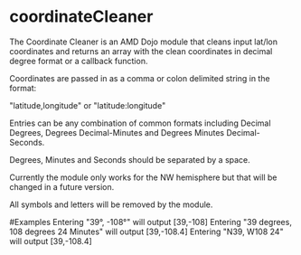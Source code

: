 # coordinateCleaner
The Coordinate Cleaner is an AMD Dojo module that cleans input lat/lon coordinates and returns an 
array with the clean coordinates in decimal degree format or a callback function.

Coordinates are passed in as a comma or colon delimited string in the format:

"latitude,longitude" or "latitude:longitude"

Entries can be any combination of common formats including Decimal Degrees, Degrees Decimal-Minutes
and Degrees Minutes Decimal-Seconds.

Degrees, Minutes and Seconds should be separated by a space.

Currently the module only works for the NW hemisphere but that will be changed in a future version.

All symbols and letters will be removed by the module.
 
#Examples
Entering "39°, -108°" will output [39,-108] 
Entering "39 degrees, 108 degrees 24 Minutes" will output [39,-108.4]
Entering "N39, W108 24" will output [39,-108.4]
